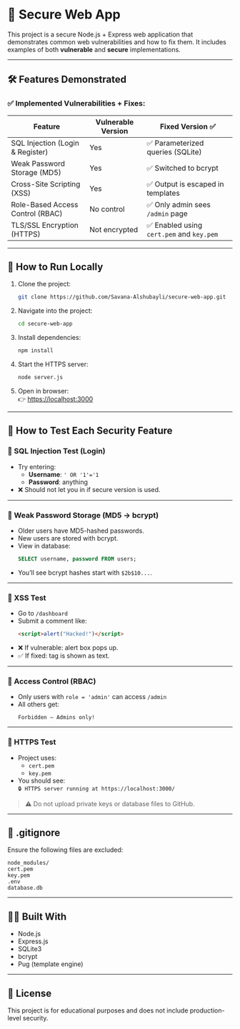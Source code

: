 # 🔐 Secure Web App

This project is a secure Node.js + Express web application that demonstrates common web vulnerabilities and how to fix them. It includes examples of both **vulnerable** and **secure** implementations.

---

## 🛠 Features Demonstrated

### ✅ Implemented Vulnerabilities + Fixes:

| Feature                             | Vulnerable Version | Fixed Version ✅ |
|-------------------------------------|---------------------|------------------|
| SQL Injection (Login & Register)    | Yes                 | ✅ Parameterized queries (SQLite) |
| Weak Password Storage (MD5)         | Yes                 | ✅ Switched to bcrypt |
| Cross-Site Scripting (XSS)          | Yes                 | ✅ Output is escaped in templates |
| Role-Based Access Control (RBAC)    | No control          | ✅ Only admin sees `/admin` page |
| TLS/SSL Encryption (HTTPS)          | Not encrypted       | ✅ Enabled using `cert.pem` and `key.pem` |

---

## 🚀 How to Run Locally

1. Clone the project:
   ```bash
   git clone https://github.com/Savana-Alshubayli/secure-web-app.git
   ```

2. Navigate into the project:
   ```bash
   cd secure-web-app
   ```

3. Install dependencies:
   ```bash
   npm install
   ```

4. Start the HTTPS server:
   ```bash
   node server.js
   ```

5. Open in browser:  
   👉 [https://localhost:3000](https://localhost:3000)

---

## 🧪 How to Test Each Security Feature

### 🔸 SQL Injection Test (Login)
- Try entering:
  - **Username**: `' OR '1'='1`
  - **Password**: anything
- ❌ Should not let you in if secure version is used.

---

### 🔸 Weak Password Storage (MD5 → bcrypt)
- Older users have MD5-hashed passwords.
- New users are stored with bcrypt.
- View in database:
  ```sql
  SELECT username, password FROM users;
  ```
- You’ll see bcrypt hashes start with `$2b$10...`.

---

### 🔸 XSS Test
- Go to `/dashboard`
- Submit a comment like:
  ```html
  <script>alert("Hacked!")</script>
  ```
- ❌ If vulnerable: alert box pops up.  
- ✅ If fixed: tag is shown as text.

---

### 🔸 Access Control (RBAC)
- Only users with `role = 'admin'` can access `/admin`
- All others get:
  ```
  Forbidden – Admins only!
  ```

---

### 🔸 HTTPS Test
- Project uses:
  - `cert.pem`
  - `key.pem`
- You should see:  
  `🔒 HTTPS server running at https://localhost:3000/`

> ⚠️ Do not upload private keys or database files to GitHub.

---

## 📂 .gitignore

Ensure the following files are excluded:

```
node_modules/
cert.pem
key.pem
.env
database.db
```

---

## 👩‍💻 Built With

- Node.js
- Express.js
- SQLite3
- bcrypt
- Pug (template engine)

---

## 📄 License

This project is for educational purposes and does not include production-level security.
